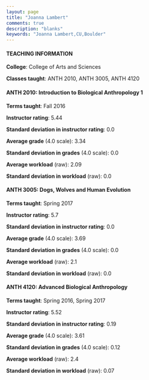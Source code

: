 ```yaml
---
layout: page
title: "Joanna Lambert" 
comments: true
description: "blanks"
keywords: "Joanna Lambert,CU,Boulder"
---
```

<head>
<script src="https://ajax.googleapis.com/ajax/libs/jquery/2.1.3/jquery.min.js"></script>
<script src="https://dl.dropboxusercontent.com/s/pc42nxpaw1ea4o9/highcharts.js?dl=0"></script>
<!-- <script src="../assets/js/highcharts.js"></script> -->
<style type="text/css">@font-face {
	font-family: "Bebas Neue";
	src: url(https://www.filehosting.org/file/details/544349/BebasNeue Regular.otf) format("opentype");
	}
	h1.Bebas { 
		font-family: "Bebas Neue", Verdana, Tahoma;
	}
</style>
</head>
	   
#### TEACHING INFORMATION

**College**: College of Arts and Sciences

**Classes taught**: ANTH 2010, ANTH 3005, ANTH 4120

#### ANTH 2010: Introduction to Biological Anthropology 1

**Terms taught**: Fall 2016

**Instructor rating**: 5.44

**Standard deviation in instructor rating**: 0.0

**Average grade** (4.0 scale): 3.34

**Standard deviation in grades** (4.0 scale): 0.0

**Average workload** (raw): 2.09

**Standard deviation in workload** (raw): 0.0

#### ANTH 3005: Dogs, Wolves and Human Evolution

**Terms taught**: Spring 2017

**Instructor rating**: 5.7

**Standard deviation in instructor rating**: 0.0

**Average grade** (4.0 scale): 3.69

**Standard deviation in grades** (4.0 scale): 0.0

**Average workload** (raw): 2.1

**Standard deviation in workload** (raw): 0.0

#### ANTH 4120: Advanced Biological Anthropology

**Terms taught**: Spring 2016, Spring 2017

**Instructor rating**: 5.52

**Standard deviation in instructor rating**: 0.19

**Average grade** (4.0 scale): 3.61

**Standard deviation in grades** (4.0 scale): 0.12

**Average workload** (raw): 2.4

**Standard deviation in workload** (raw): 0.07

